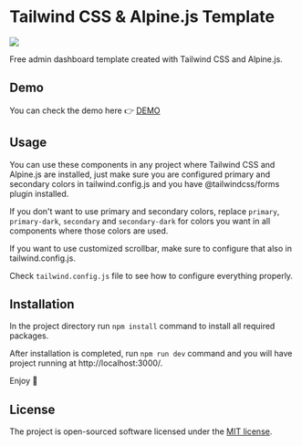 # Tailwind CSS & Alpine.js Template
<img src="https://user-images.githubusercontent.com/23532087/137189566-765e9df9-acca-4281-ba9c-3f438753b8ed.png">
  
Free admin dashboard template created with Tailwind CSS and Alpine.js.

## Demo
You can check the demo here :point_right: <a href="https://vojislavd.com/ta-template-demo/"> DEMO </a>

## Usage

You can use these components in any project where Tailwind CSS and Alpine.js are installed, just make sure you are configured
primary and secondary colors in tailwind.config.js and you have @tailwindcss/forms plugin installed.

If you don't want to use primary and secondary colors, replace `primary`, `primary-dark`, `secondary` and `secondary-dark` for
colors you want in all components where those colors are used.

If you want to use customized scrollbar, make sure to configure that also in tailwind.config.js.

Check `tailwind.config.js` file to see how to configure everything properly.

## Installation
In the project directory run `npm install` command to install all required packages.

After installation is completed, run `npm run dev` command and you will have project running at http://localhost:3000/.

Enjoy :palm_tree:

## License

The project is open-sourced software licensed under the [MIT license](LICENSE.md).
